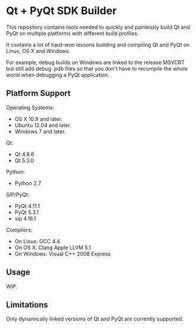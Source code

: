 # Qt + PyQt SDK Builder

This repository contains tools needed to quickly and painlessly build Qt and PyQt on multiple
platforms with different build profiles.

It contains a lot of hard-won lessons building and compiling Qt and PyQt on Linux, OS X and
Windows.

For example, debug builds on Windows are linked to the release MSVCRT but still add debug .pdb
files so that you don't have to recompile the whole world when debugging a PyQt application.




## Platform Support

Operating Systems:

- OS X 10.9 and later.
- Ubuntu 12.04 and later.
- Windows 7 and later.

Qt:

- Qt 4.8.6
- Qt 5.3.0

Python:

- Python 2.7

SIP/PyQt:

- PyQt 4.11.1
- PyQt 5.3.1
- sip 4.16.1

Compilers:

- On Linux: GCC 4.4
- On OS X: Clang Apple LLVM 5.1
- On Windows: Visual C++ 2008 Express





## Usage

WIP.




## Limitations

Only dynamically linked versions of Qt and PyQt are currently supported.
